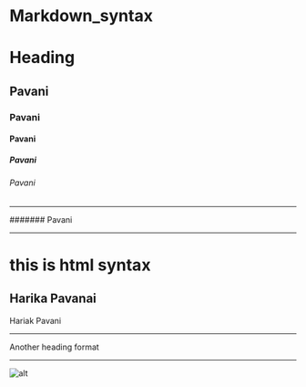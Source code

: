 # Markdown_syntax
# Heading
## Pavani
### Pavani
#### Pavani
##### Pavani
###### Pavani
<hr>
####### Pavani
<hr>
<h1>this is html syntax</h1>


Harika Pavanai
----------

Hariak Pavani
**********
 
 
 
 Another heading format
 *************************
![alt](https://images-na.ssl-images-amazon.com/images/I/41-SYJSrDgL.jpg)
